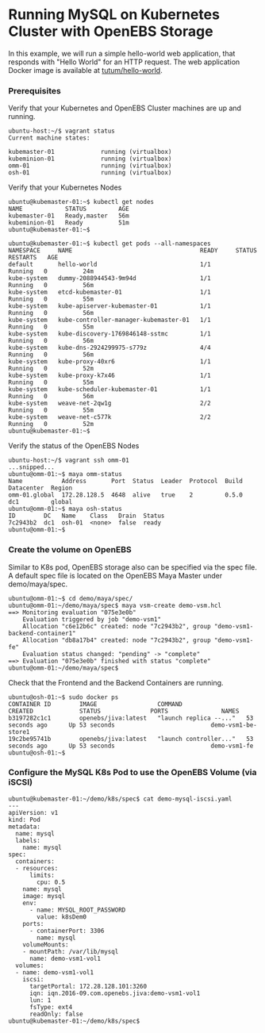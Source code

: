 # Running MySQL on Kubernetes Cluster with OpenEBS Storage

In this example, we will run a simple hello-world web application, that responds with "Hello World" for an HTTP request. The web application Docker image is available at [tutum/hello-world](https://hub.docker.com/r/tutum/hello-world/). 

### Prerequisites

Verify that your Kubernetes and OpenEBS Cluster machines are up and running.

```
ubuntu-host:~/$ vagrant status
Current machine states:

kubemaster-01             running (virtualbox)
kubeminion-01             running (virtualbox)
omm-01                    running (virtualbox)
osh-01                    running (virtualbox)
```

Verify that your Kubernetes Nodes
```
ubuntu@kubemaster-01:~$ kubectl get nodes
NAME            STATUS         AGE
kubemaster-01   Ready,master   56m
kubeminion-01   Ready          51m
ubuntu@kubemaster-01:~$ 

ubuntu@kubemaster-01:~$ kubectl get pods --all-namespaces
NAMESPACE     NAME                                    READY     STATUS    RESTARTS   AGE
default       hello-world                             1/1       Running   0          24m
kube-system   dummy-2088944543-9m94d                  1/1       Running   0          56m
kube-system   etcd-kubemaster-01                      1/1       Running   0          55m
kube-system   kube-apiserver-kubemaster-01            1/1       Running   0          56m
kube-system   kube-controller-manager-kubemaster-01   1/1       Running   0          55m
kube-system   kube-discovery-1769846148-sstmc         1/1       Running   0          56m
kube-system   kube-dns-2924299975-s779z               4/4       Running   0          56m
kube-system   kube-proxy-40xr6                        1/1       Running   0          52m
kube-system   kube-proxy-k7x46                        1/1       Running   0          55m
kube-system   kube-scheduler-kubemaster-01            1/1       Running   0          56m
kube-system   weave-net-2qw1g                         2/2       Running   0          55m
kube-system   weave-net-c577k                         2/2       Running   0          52m
ubuntu@kubemaster-01:~$ 

```

Verify the status of the OpenEBS Nodes
```
ubuntu-host:~/$ vagrant ssh omm-01
...snipped...
ubuntu@omm-01:~$ maya omm-status
Name           Address       Port  Status  Leader  Protocol  Build  Datacenter  Region
omm-01.global  172.28.128.5  4648  alive   true    2         0.5.0  dc1         global
ubuntu@omm-01:~$ maya osh-status
ID        DC   Name    Class   Drain  Status
7c2943b2  dc1  osh-01  <none>  false  ready
ubuntu@omm-01:~$ 
```


### Create the volume on OpenEBS 

Similar to K8s pod, OpenEBS storage also can be specified via the spec file. A default spec file is located on the OpenEBS Maya Master under demo/maya/spec. 

```
ubuntu@omm-01:~$ cd demo/maya/spec/
ubuntu@omm-01:~/demo/maya/spec$ maya vsm-create demo-vsm.hcl 
==> Monitoring evaluation "075e3e0b"
    Evaluation triggered by job "demo-vsm1"
    Allocation "c6e12b6c" created: node "7c2943b2", group "demo-vsm1-backend-container1"
    Allocation "db8a17b4" created: node "7c2943b2", group "demo-vsm1-fe"
    Evaluation status changed: "pending" -> "complete"
==> Evaluation "075e3e0b" finished with status "complete"
ubuntu@omm-01:~/demo/maya/spec$ 
```
Check that the Frontend and the Backend Containers are running. 
```
ubuntu@osh-01:~$ sudo docker ps
CONTAINER ID        IMAGE                 COMMAND                  CREATED             STATUS              PORTS               NAMES
b3197282c1c1        openebs/jiva:latest   "launch replica --..."   53 seconds ago      Up 53 seconds                           demo-vsm1-be-store1
19c2be95741b        openebs/jiva:latest   "launch controller..."   53 seconds ago      Up 53 seconds                           demo-vsm1-fe
ubuntu@osh-01:~$ 
```

### Configure the MySQL K8s Pod to use the OpenEBS Volume (via iSCSI)

```
ubuntu@kubemaster-01:~/demo/k8s/spec$ cat demo-mysql-iscsi.yaml 
---
apiVersion: v1
kind: Pod
metadata:
  name: mysql
  labels:
    name: mysql
spec:
  containers:
  - resources:
      limits:
        cpu: 0.5
    name: mysql
    image: mysql
    env:
      - name: MYSQL_ROOT_PASSWORD
        value: k8sDem0
    ports:
      - containerPort: 3306
        name: mysql
    volumeMounts:
    - mountPath: /var/lib/mysql
      name: demo-vsm1-vol1
  volumes:
  - name: demo-vsm1-vol1
    iscsi:
      targetPortal: 172.28.128.101:3260      
      iqn: iqn.2016-09.com.openebs.jiva:demo-vsm1-vol1
      lun: 1
      fsType: ext4
      readOnly: false
ubuntu@kubemaster-01:~/demo/k8s/spec$ 
```
